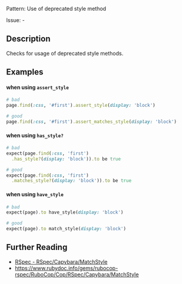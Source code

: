 Pattern: Use of deprecated style method

Issue: -

## Description

Checks for usage of deprecated style methods.

## Examples

#### when using `assert_style`

```ruby
# bad
page.find(:css, '#first').assert_style(display: 'block')

# good
page.find(:css, '#first').assert_matches_style(display: 'block')
```

#### when using `has_style?`

```ruby
# bad
expect(page.find(:css, 'first')
  .has_style?(display: 'block')).to be true

# good
expect(page.find(:css, 'first')
  .matches_style?(display: 'block')).to be true
```

#### when using `have_style`

```ruby
# bad
expect(page).to have_style(display: 'block')

# good
expect(page).to match_style(display: 'block')
```

## Further Reading

* [RSpec - RSpec/Capybara/MatchStyle](https://docs.rubocop.org/rubocop-rspec/cops_rspec_capybara.html#rspeccapybaramatchstyle)
* https://www.rubydoc.info/gems/rubocop-rspec/RuboCop/Cop/RSpec/Capybara/MatchStyle